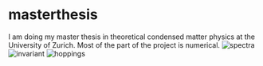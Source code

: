 # masterthesis 
I am doing my master thesis in theoretical condensed matter physics at the University of Zurich. Most of the part of the project is numerical. 
![spectra](https://user-images.githubusercontent.com/24432444/125986266-3febaf37-795e-4dce-bc28-f16511eec355.png)
![invariant](https://user-images.githubusercontent.com/24432444/125986277-cdf2db9d-dfa5-47c5-ab35-eeabd0ff2f33.png)
![hoppings](https://user-images.githubusercontent.com/24432444/125985356-703292d5-c51c-4c28-bfe5-d899d2a8ac55.png)
